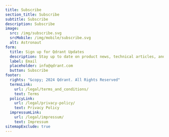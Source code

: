 ```yaml
---
title: Subscribe
section_title: Subscribe
subtitle: Subscribe 
description: Subscribe 
image: 
  src: /img/subscribe.svg
  srcMobile: /img/mobile/subscribe.svg
  alt: Astronaut
form:
  title: Sign up for Qdrant Updates
  description: Stay up to date on product news, technical articles, and upcoming educational webinars.
  label: Email
  placeholder: info@qdrant.com
  button: Subscribe
footer:
  rights: "&copy; 2024 Qdrant. All Rights Reserved"
  termsLink:
    url: /legal/terms_and_conditions/
    text: Terms
  policyLink:
    url: /legal/privacy-policy/
    text: Privacy Policy
  impressumLink:
    url: /legal/impressum/
    text: Impressum
sitemapExclude: true
---
```

